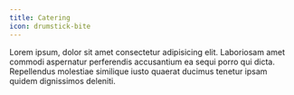 ```yaml
---
title: Catering
icon: drumstick-bite
---
```


Lorem ipsum, dolor sit amet consectetur adipisicing elit. Laboriosam amet commodi aspernatur perferendis accusantium ea sequi porro qui dicta. Repellendus molestiae similique iusto quaerat ducimus tenetur ipsam quidem dignissimos deleniti.